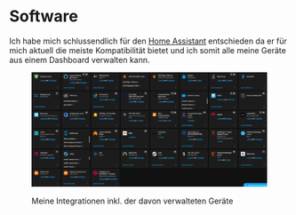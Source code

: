 # Software

Ich habe mich schlussendlich für den [Home Assistant](https://www.home-assistant.io/) entschieden da er für mich aktuell die meiste Kompatibilität bietet und ich somit alle meine Geräte aus einem Dashboard verwalten kann.

<figure><img src="../../.gitbook/assets/image (1) (1) (1).png" alt=""><figcaption><p>Meine Integrationen inkl. der davon verwalteten Geräte</p></figcaption></figure>
